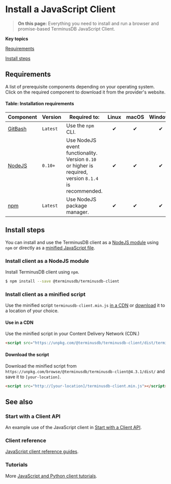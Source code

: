 # Install a JavaScript Client

> **On this page:** Everything you need to install and run a browser and promise-based TerminusDB JavaScript Client.

**Key topics**

[Requirements](install-javascript-client.md#requirements)

[Install steps](install-javascript-client.md#install-steps)

## Requirements

A list of prerequisite components depending on your operating system. Click on the required component to download it from the provider's website.

#### Table: Installation requirements

| Component                                     | Version  | Required to:                                                                                          | Linux | macOS | Windows |
| --------------------------------------------- | -------- | ----------------------------------------------------------------------------------------------------- | :---: | :---: | :-----: |
| [GitBash](https://git-scm.com/downloads)      | `Latest` | Use the `npm` CLI.                                                                                    |   ✔   |   ✔   |    ✔    |
| [NodeJS](https://nodejs.org/en/)              | `0.10+`  | Use NodeJS event functionality. Version `0.10` or higher is required, version `8.1.4` is recommended. |   ✔   |   ✔   |    ✔    |
| [npm](https://www.npmjs.com/package/download) | `Latest` | Use NodeJS package manager.                                                                           |   ✔   |   ✔   |    ✔    |

## Install steps

You can install and use the TerminusDB client as a [NodeJS module](install-javascript-client.md#install-client-as-a-nodejs-module) using `npm` or directly as a [minified JavaScript file](install-javascript-client.md#install-client-as-a-minified-script).

### Install client as a NodeJS module

Install TerminusDB client using `npm`.

```bash
$ npm install --save @terminusdb/terminusdb-client
```

### Install client as a minified script

Use the minified script `terminusdb-client.min.js` [in a CDN](install-javascript-client.md#use-in-a-cdn) or [download](install-javascript-client.md#download) it to a location of your choice.

#### Use in a CDN

Use the minified script in your Content Delivery Network (CDN.)

```html
<script src="https://unpkg.com/@terminusdb/terminusdb-client/dist/terminusdb-client.min.js"></script>
```

#### Download the script

Download the minified script from `https://unpkg.com/browse/@terminusdb/terminusdb-client@4.3.1/dist/` and save it to `[your-location]`.

```html
<script src="http://[your-location]/terminusdb-client.min.js"></script>
```

## See also

### Start with a Client API

An example use of the JavaScript client in [Start with a Client API](../../../terminusx/install/terminusx/start-with-a-client/).

### Client reference

[JavaScript client reference guides](../../../terminusx/install/reference/reference-client/).

### Tutorials

More [JavaScript and Python client tutorials](../../../terminusx/install/reference/reference-client/).

